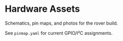# Hardware Assets

Schematics, pin maps, and photos for the rover build.

See `pinmap.yaml` for current GPIO/I²C assignments.
